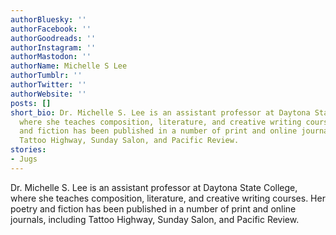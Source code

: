 ```yaml
---
authorBluesky: ''
authorFacebook: ''
authorGoodreads: ''
authorInstagram: ''
authorMastodon: ''
authorName: Michelle S Lee
authorTumblr: ''
authorTwitter: ''
authorWebsite: ''
posts: []
short_bio: Dr. Michelle S. Lee is an assistant professor at Daytona State College,
  where she teaches composition, literature, and creative writing courses. Her poetry
  and fiction has been published in a number of print and online journals, including
  Tattoo Highway, Sunday Salon, and Pacific Review.
stories:
- Jugs
---
```


Dr. Michelle S. Lee is an assistant professor at Daytona State College, where she teaches composition, literature, and creative writing courses. Her poetry and fiction has been published in a number of print and online journals, including Tattoo Highway, Sunday Salon, and Pacific Review.
